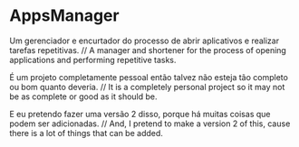 # AppsManager
Um gerenciador e encurtador do processo de abrir aplicativos e realizar tarefas repetitivas. // A manager and shortener for the process of opening applications and performing repetitive tasks.

É um projeto completamente pessoal então talvez não esteja tão completo ou bom quanto deveria. // It is a completely personal project so it may not be as complete or good as it should be.

E eu pretendo fazer uma versão 2 disso, porque há muitas coisas que podem ser adicionadas. //
And, I pretend to make a version 2 of this, cause there is a lot of things that can be added.
